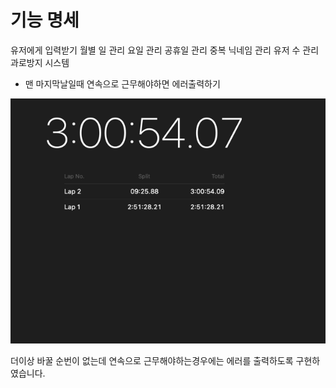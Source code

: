 # 기능 명세
유저에게 입력받기
월별 일 관리
요일 관리
공휴일 관리
중복 닉네임 관리
유저 수 관리
과로방지 시스템
- 맨 마지막날일때 연속으로 근무해야하면  에러출력하기


![img.png](img.png)

더이상 바꿀 순번이 없는데 연속으로 근무해야하는경우에는 에러를 출력하도록 구현하였습니다.